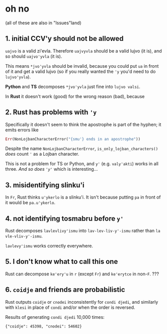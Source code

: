 # oh no

(all of these are also in "Issues"land)

## 1. initial CCV'y should not be allowed

`uajvo` is a valid zi'evla. Therefore `uajvyvla` should be a valid lujvo (it is), and so should `uajvo'yvla` (it is).

This means `*jvo'yvla` should be invalid, because you could put `ua` in front of it and get a valid lujvo (so if you really wanted the `'y` you'd need to do `lujvo'yvla`).

**Python** and **TS** decomposes `*jvo'yvla` just fine into `lujvo valsi`.

In **Rust** it doesn't work (good) for the wrong reason (bad), because

## 2. Rust has problems with `'y`

Specifically it doesn't seem to think the apostrophe is part of the hyphen; it emits errors like

```rs
Err(NonLojbanCharacterError("{smu'} ends in an apostrophe"))
```

Despite the name `NonLojbanCharacterError`, `is_only_lojban_characters()` *does* count `'` as a Lojban character.

This is not a problem for TS or Python, and `y'` (e.g. `valy'akti`) works in all three. *And so does `'y'`* which is interesting...

## 3. misidentifying slinku'i

In `Fr`, Rust thinks `u'ykerlo` is a slinku'i. It isn't because putting `pa` in front of it would be `pa.u'ykerlo`.

## 4. not identifying tosmabru before `y'`

Rust decomposes `lavlevlivy'ismu` into `lav-lev-liv-y'-ismu` rather than `la vle-vliv-y'-ismu`.

`lavlevy'ismu` works correctly everywhere.

## 5. I don't know what to call this one

Rust can decompose `ke'ery'u` in `r` (except `Fr`) and `ke'erytce` in non-`F`. ???

## 6. `coidje` and friends are probabilistic

Rust outputs `coidje` or `cnodei` inconsistently for `condi djedi`, and similarly with `klesi` in place of `condi` and/or when the order is reversed.

Results of generating `condi djedi` 10,000 times:

```
{"coidje": 45398, "cnodei": 54602}
```